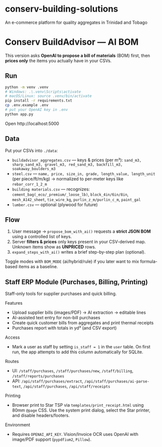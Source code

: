 # conserv-building-solutions
An e-commerce platform for quality aggregates in Trinidad and Tobago


# Conserv BuildAdvisor — AI BOM

This version asks **OpenAI to propose a bill of materials** (BOM) first, then **prices only** the items you actually have in your CSVs.

## Run
```bash
python -m venv .venv
# Windows: .\.venv\Scripts\activate
# macOS/Linux: source .venv/bin/activate
pip install -r requirements.txt
cp .env.example .env
# put your OpenAI key in .env
python app.py
```

Open http://localhost:5000

## Data
Put your CSVs into `./data`:
- `buildadvisor_aggregates.csv` — keys & prices (per m³): `sand_m3, sharp_sand_m3, gravel_m3, red_sand_m3, backfill_m3, soakaway_boulders_m3`
- `steel.csv` — `name, price, size_in, grade, length_value, length_unit` (per piece/ft/m/kg) → normalized to per-meter keys like `rebar_corr_1_2_m`
- `building materials.csv` — recognizes: `cement_bag(_eco/_premium/_loose_lb)`, `block_4in/6in/8in`, `mesh_A142_sheet`, `tie_wire_kg`, `purlin_z_m/purlin_c_m`, `paint_gal`
- `lumber.csv` — optional (plywood for future)

## Flow
1. User message → `propose_bom_with_ai()` requests a **strict JSON BOM** using a controlled list of keys.
2. Server **filters & prices** only keys present in your CSV-derived map. Unknown items show as **UNPRICED** rows.
3. `expand_steps_with_ai()` writes a brief step-by-step plan (optional).

Toggle modes with `BOM_MODE` (ai/hybrid/rule) if you later want to mix formula-based items as a baseline.

## Staff ERP Module (Purchases, Billing, Printing)

Staff-only tools for supplier purchases and quick billing.

Features
- Upload supplier bills (images/PDF) → AI extraction → editable lines
- AI-assisted text entry for non-bill purchases
- Create quick customer bills from aggregates and print thermal receipts
- Purchases report with totals in yd³ (and CSV export)

Access
- Mark a user as staff by setting `is_staff = 1` in the `user` table. On first run, the app attempts to add this column automatically for SQLite.

Routes
- UI: `/staff/purchases`, `/staff/purchases/new`, `/staff/billing`, `/staff/reports/purchases`
- API: `/api/staff/purchases/extract`, `/api/staff/purchases/ai-parse-text`, `/api/staff/purchases`, `/api/staff/receipts`

Printing
- Browser print to Star TSP via `templates/print_receipt.html` using 80mm `@page` CSS. Use the system print dialog, select the Star printer, and disable headers/footers.

Environment
- Requires `OPENAI_API_KEY`. Vision/Invoice OCR uses OpenAI with image/PDF support (`pypdfium2`, `Pillow`).